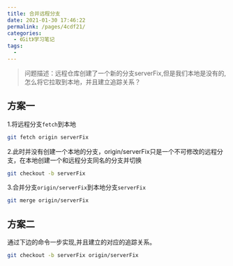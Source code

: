 ```yaml
---
title: 合并远程分支
date: 2021-01-30 17:46:22
permalink: /pages/4cdf21/
categories: 
  - 《Git》学习笔记
tags: 
  - 
---
```

> 问题描述：远程仓库创建了一个新的分支serverFix,但是我们本地是没有的,怎么将它拉取到本地，并且建立追踪关系？

## 方案一

1.将远程分支`fetch`到本地

```bash
git fetch origin serverFix
```

2.此时并没有创建一个本地的分支，origin/serverFix只是一个不可修改的远程分支，在本地创建一个和远程分支同名的分支并切换

```bash
git checkout -b serverFix
```
3.合并分支`origin/serverFix`到本地分支`serverFix`

```bash
git merge origin/serverFix
```

## 方案二

通过下边的命令一步实现,并且建立的对应的追踪关系。

```bash
git checkout -b serverFix origin/serverFix
```

